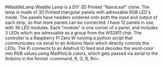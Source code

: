 #WaddleLamp
Waddle Lamp is a DIY 3D Printed "NanoLeaf" clone. The lamp is made of 3D Printed triangular panels with adressable RGB LED's inside. The panels have headers soldered onto both the input and output of each strip, so that more panels can be connected. I have 12 panels in use, with 36 LED modules. Each "module" is one corner of a panel, and includes 3 LEDs which are adressable as a group from the WS2811 chip. The controller is a Raspberry Pi Zero W running a python script that communicates via serial to an Arduino Nano which directly controls the LEDs. The Pi connects to an Adafruit IO feed and decodes the word-color into RGB values using MatPlotLib.colors, which gets passed via serial to the Arduino in the format <command, R, G, B, Bri>.
